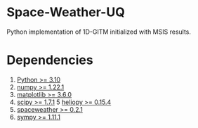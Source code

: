 # Space-Weather-UQ
Python implementation of 1D-GITM initialized with MSIS results. 

# Dependencies
1. [Python >= 3.10](https://www.python.org/downloads/)
2. [numpy >= 1.22.1](https://numpy.org/install/)
3. [matplotlib >= 3.6.0](https://matplotlib.org/users/installing.html)
4. [scipy >= 1.7.1](https://www.scipy.org/install.html)
5  [heliopy >= 0.15.4](https://docs.heliopy.org/en/stable/index.html)
5. [spaceweather >= 0.2.1](https://pyspaceweather.readthedocs.io/en/latest/)
6. [sympy >= 1.11.1](https://www.sympy.org/en/download.html)
